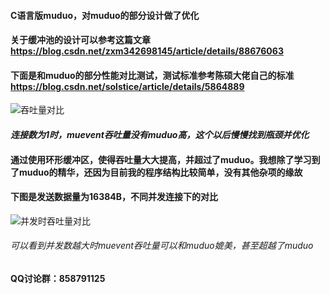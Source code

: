 #### C语言版muduo，对muduo的部分设计做了优化
#### 关于缓冲池的设计可以参考这篇文章 https://blog.csdn.net/zxm342698145/article/details/88676063

#### 下面是和muduo的部分性能对比测试，测试标准参考陈硕大佬自己的标准 https://blog.csdn.net/solstice/article/details/5864889 


![吞吐量对比](https://github.com/shonm520/mu_event/tree/master/src/example/pingpong/4.png)

#### *连接数为1时，muevent吞吐量没有muduo高，这个以后慢慢找到瓶颈并优化*

#### 通过使用环形缓冲区，使得吞吐量大大提高，并超过了muduo。我想除了学习到了muduo的精华，还因为目前我的程序结构比较简单，没有其他杂项的缘故

#### 下图是发送数据量为16384B，不同并发连接下的对比
![并发时吞吐量对比](https://github.com/shonm520/mu_event/tree/master/src/example/pingpong/5.png)

###### 可以看到并发数越大时muevent吞吐量可以和muduo媲美，甚至超越了muduo


#### QQ讨论群：858791125



